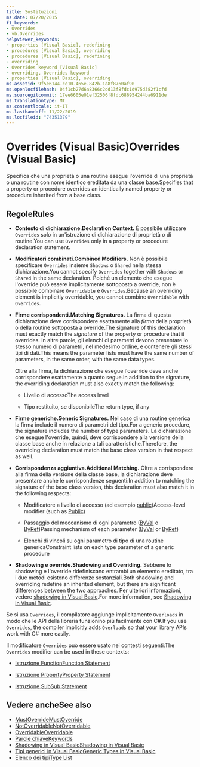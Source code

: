 ```yaml
---
title: Sostituzioni
ms.date: 07/20/2015
f1_keywords:
- Overrides
- vb.Overrides
helpviewer_keywords:
- properties [Visual Basic], redefining
- procedures [Visual Basic], overriding
- procedures [Visual Basic], redefining
- overriding
- Overrides keyword [Visual Basic]
- overriding, Overrides keyword
- properties [Visual Basic], overriding
ms.assetid: 9f5e6144-ce10-465e-842b-1a8f8760af90
ms.openlocfilehash: 04f1cb27d6a8366c2dd13f8fdc1d975d382f1cfd
ms.sourcegitcommit: 17ee6605e01ef32506f8fdc686954244ba6911de
ms.translationtype: MT
ms.contentlocale: it-IT
ms.lasthandoff: 11/22/2019
ms.locfileid: "74351379"
---
```

# <a name="overrides-visual-basic"></a><span data-ttu-id="bed88-102">Overrides (Visual Basic)</span><span class="sxs-lookup"><span data-stu-id="bed88-102">Overrides (Visual Basic)</span></span>

<span data-ttu-id="bed88-103">Specifica che una proprietà o una routine esegue l'override di una proprietà o una routine con nome identico ereditata da una classe base.</span><span class="sxs-lookup"><span data-stu-id="bed88-103">Specifies that a property or procedure overrides an identically named property or procedure inherited from a base class.</span></span>

## <a name="rules"></a><span data-ttu-id="bed88-104">Regole</span><span class="sxs-lookup"><span data-stu-id="bed88-104">Rules</span></span>

- <span data-ttu-id="bed88-105">**Contesto di dichiarazione.**</span><span class="sxs-lookup"><span data-stu-id="bed88-105">**Declaration Context.**</span></span> <span data-ttu-id="bed88-106">È possibile utilizzare `Overrides` solo in un'istruzione di dichiarazione di proprietà o di routine.</span><span class="sxs-lookup"><span data-stu-id="bed88-106">You can use `Overrides` only in a property or procedure declaration statement.</span></span>

- <span data-ttu-id="bed88-107">**Modificatori combinati.**</span><span class="sxs-lookup"><span data-stu-id="bed88-107">**Combined Modifiers.**</span></span> <span data-ttu-id="bed88-108">Non è possibile specificare `Overrides` insieme `Shadows` o `Shared` nella stessa dichiarazione.</span><span class="sxs-lookup"><span data-stu-id="bed88-108">You cannot specify `Overrides` together with `Shadows` or `Shared` in the same declaration.</span></span> <span data-ttu-id="bed88-109">Poiché un elemento che esegue l'override può essere implicitamente sottoposto a override, non è possibile combinare `Overridable` e `Overrides`.</span><span class="sxs-lookup"><span data-stu-id="bed88-109">Because an overriding element is implicitly overridable, you cannot combine `Overridable` with `Overrides`.</span></span>

- <span data-ttu-id="bed88-110">**Firme corrispondenti.**</span><span class="sxs-lookup"><span data-stu-id="bed88-110">**Matching Signatures.**</span></span> <span data-ttu-id="bed88-111">La firma di questa dichiarazione deve corrispondere esattamente alla *firma* della proprietà o della routine sottoposta a override.</span><span class="sxs-lookup"><span data-stu-id="bed88-111">The signature of this declaration must exactly match the *signature* of the property or procedure that it overrides.</span></span> <span data-ttu-id="bed88-112">In altre parole, gli elenchi di parametri devono presentare lo stesso numero di parametri, nel medesimo ordine, e contenere gli stessi tipi di dati.</span><span class="sxs-lookup"><span data-stu-id="bed88-112">This means the parameter lists must have the same number of parameters, in the same order, with the same data types.</span></span>

  <span data-ttu-id="bed88-113">Oltre alla firma, la dichiarazione che esegue l'override deve anche corrispondere esattamente a quanto segue.</span><span class="sxs-lookup"><span data-stu-id="bed88-113">In addition to the signature, the overriding declaration must also exactly match the following:</span></span>

  - <span data-ttu-id="bed88-114">Livello di accesso</span><span class="sxs-lookup"><span data-stu-id="bed88-114">The access level</span></span>

  - <span data-ttu-id="bed88-115">Tipo restituito, se disponibile</span><span class="sxs-lookup"><span data-stu-id="bed88-115">The return type, if any</span></span>

- <span data-ttu-id="bed88-116">**Firme generiche.**</span><span class="sxs-lookup"><span data-stu-id="bed88-116">**Generic Signatures.**</span></span> <span data-ttu-id="bed88-117">Nel caso di una routine generica la firma include il numero di parametri del tipo.</span><span class="sxs-lookup"><span data-stu-id="bed88-117">For a generic procedure, the signature includes the number of type parameters.</span></span> <span data-ttu-id="bed88-118">La dichiarazione che esegue l'override, quindi, deve corrispondere alla versione della classe base anche in relazione a tali caratteristiche.</span><span class="sxs-lookup"><span data-stu-id="bed88-118">Therefore, the overriding declaration must match the base class version in that respect as well.</span></span>

- <span data-ttu-id="bed88-119">**Corrispondenza aggiuntiva.**</span><span class="sxs-lookup"><span data-stu-id="bed88-119">**Additional Matching.**</span></span> <span data-ttu-id="bed88-120">Oltre a corrispondere alla firma della versione della classe base, la dichiarazione deve presentare anche le corrispondenze seguenti:</span><span class="sxs-lookup"><span data-stu-id="bed88-120">In addition to matching the signature of the base class version, this declaration must also match it in the following respects:</span></span>

  - <span data-ttu-id="bed88-121">Modificatore a livello di accesso (ad esempio [public](../../../visual-basic/language-reference/modifiers/public.md))</span><span class="sxs-lookup"><span data-stu-id="bed88-121">Access-level modifier (such as [Public](../../../visual-basic/language-reference/modifiers/public.md))</span></span>

  - <span data-ttu-id="bed88-122">Passaggio del meccanismo di ogni parametro ([ByVal](../../../visual-basic/language-reference/modifiers/byval.md) o [ByRef](../../../visual-basic/language-reference/modifiers/byref.md))</span><span class="sxs-lookup"><span data-stu-id="bed88-122">Passing mechanism of each parameter ([ByVal](../../../visual-basic/language-reference/modifiers/byval.md) or [ByRef](../../../visual-basic/language-reference/modifiers/byref.md))</span></span>

  - <span data-ttu-id="bed88-123">Elenchi di vincoli su ogni parametro di tipo di una routine generica</span><span class="sxs-lookup"><span data-stu-id="bed88-123">Constraint lists on each type parameter of a generic procedure</span></span>

- <span data-ttu-id="bed88-124">**Shadowing e override.**</span><span class="sxs-lookup"><span data-stu-id="bed88-124">**Shadowing and Overriding.**</span></span> <span data-ttu-id="bed88-125">Sebbene lo shadowing e l'override ridefiniscano entrambi un elemento ereditato, tra i due metodi esistono differenze sostanziali.</span><span class="sxs-lookup"><span data-stu-id="bed88-125">Both shadowing and overriding redefine an inherited element, but there are significant differences between the two approaches.</span></span> <span data-ttu-id="bed88-126">Per ulteriori informazioni, vedere [shadowing in Visual Basic](../../../visual-basic/programming-guide/language-features/declared-elements/shadowing.md).</span><span class="sxs-lookup"><span data-stu-id="bed88-126">For more information, see [Shadowing in Visual Basic](../../../visual-basic/programming-guide/language-features/declared-elements/shadowing.md).</span></span>

<span data-ttu-id="bed88-127">Se si usa `Overrides`, il compilatore aggiunge implicitamente `Overloads` in modo che le API della libreria funzionino più facilmente con C#.</span><span class="sxs-lookup"><span data-stu-id="bed88-127">If you use `Overrides`, the compiler implicitly adds `Overloads` so that your library APIs work with C# more easily.</span></span>

<span data-ttu-id="bed88-128">Il modificatore `Overrides` può essere usato nei contesti seguenti:</span><span class="sxs-lookup"><span data-stu-id="bed88-128">The `Overrides` modifier can be used in these contexts:</span></span>

- [<span data-ttu-id="bed88-129">Istruzione Function</span><span class="sxs-lookup"><span data-stu-id="bed88-129">Function Statement</span></span>](../../../visual-basic/language-reference/statements/function-statement.md)

- [<span data-ttu-id="bed88-130">Istruzione Property</span><span class="sxs-lookup"><span data-stu-id="bed88-130">Property Statement</span></span>](../../../visual-basic/language-reference/statements/property-statement.md)

- [<span data-ttu-id="bed88-131">Istruzione Sub</span><span class="sxs-lookup"><span data-stu-id="bed88-131">Sub Statement</span></span>](../../../visual-basic/language-reference/statements/sub-statement.md)

## <a name="see-also"></a><span data-ttu-id="bed88-132">Vedere anche</span><span class="sxs-lookup"><span data-stu-id="bed88-132">See also</span></span>

- [<span data-ttu-id="bed88-133">MustOverride</span><span class="sxs-lookup"><span data-stu-id="bed88-133">MustOverride</span></span>](../../../visual-basic/language-reference/modifiers/mustoverride.md)
- [<span data-ttu-id="bed88-134">NotOverridable</span><span class="sxs-lookup"><span data-stu-id="bed88-134">NotOverridable</span></span>](../../../visual-basic/language-reference/modifiers/notoverridable.md)
- [<span data-ttu-id="bed88-135">Overridable</span><span class="sxs-lookup"><span data-stu-id="bed88-135">Overridable</span></span>](../../../visual-basic/language-reference/modifiers/overridable.md)
- [<span data-ttu-id="bed88-136">Parole chiave</span><span class="sxs-lookup"><span data-stu-id="bed88-136">Keywords</span></span>](../../../visual-basic/language-reference/keywords/index.md)
- [<span data-ttu-id="bed88-137">Shadowing in Visual Basic</span><span class="sxs-lookup"><span data-stu-id="bed88-137">Shadowing in Visual Basic</span></span>](../../../visual-basic/programming-guide/language-features/declared-elements/shadowing.md)
- [<span data-ttu-id="bed88-138">Tipi generici in Visual Basic</span><span class="sxs-lookup"><span data-stu-id="bed88-138">Generic Types in Visual Basic</span></span>](../../../visual-basic/programming-guide/language-features/data-types/generic-types.md)
- [<span data-ttu-id="bed88-139">Elenco dei tipi</span><span class="sxs-lookup"><span data-stu-id="bed88-139">Type List</span></span>](../../../visual-basic/language-reference/statements/type-list.md)
